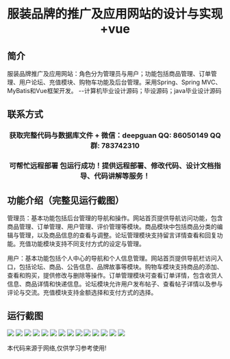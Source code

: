 <p><h1 align="center">服装品牌的推广及应用网站的设计与实现+vue</h1></p>

## 简介
服装品牌推广及应用网站：角色分为管理员与用户；功能包括商品管理、订单管理、用户论坛、充值模块、购物车功能及后台管理。采用Spring、Spring MVC、MyBatis和Vue框架开发。    --计算机毕业设计源码；毕设源码；java毕业设计源码


## 联系方式
<p><h3 align="center">获取完整代码与数据库文件 + 微信：deepguan QQ: 86050149 QQ群: 783742310</h3></p>
<p><h3 align="center">可帮忙远程部署 包运行成功！提供远程部署、修改代码、设计文档指导、代码讲解等服务！</h3></p>

## 功能介绍（完整见运行截图）
管理员：基本功能包括后台管理的导航和操作。网站首页提供导航访问功能，包含商品管理、订单管理、用户管理、评价管理等模块。商品模块中包括商品分类的编辑与管理，以及商品信息的查看与调整。论坛管理模块支持留言详情查看和回复功能。充值功能模块支持不同支付方式的设定与管理。

用户：基本功能包括个人中心的导航和个人信息管理。网站首页提供导航栏访问入口，包括论坛、商品、公告信息、品牌故事等模块。购物车模块支持商品的添加、查看和购买，提供修改与删除等操作。订单管理模块可查看订单详情，包含收货人信息、商品详情和快递信息。论坛模块允许用户发布帖子、查看帖子详情以及参与评论与交流。充值模块支持金额选择和支付方式的选择。


## 运行截图
![](https://bs-1329754181.cos.ap-shanghai.myqcloud.com/ssm/clothingBrandPromotionAndApplicationWebsite/img/001.jpg)
![](https://bs-1329754181.cos.ap-shanghai.myqcloud.com/ssm/clothingBrandPromotionAndApplicationWebsite/img/002.jpg)
![](https://bs-1329754181.cos.ap-shanghai.myqcloud.com/ssm/clothingBrandPromotionAndApplicationWebsite/img/003.jpg)
![](https://bs-1329754181.cos.ap-shanghai.myqcloud.com/ssm/clothingBrandPromotionAndApplicationWebsite/img/004.jpg)
![](https://bs-1329754181.cos.ap-shanghai.myqcloud.com/ssm/clothingBrandPromotionAndApplicationWebsite/img/005.jpg)
![](https://bs-1329754181.cos.ap-shanghai.myqcloud.com/ssm/clothingBrandPromotionAndApplicationWebsite/img/006.jpg)
![](https://bs-1329754181.cos.ap-shanghai.myqcloud.com/ssm/clothingBrandPromotionAndApplicationWebsite/img/007.jpg)
![](https://bs-1329754181.cos.ap-shanghai.myqcloud.com/ssm/clothingBrandPromotionAndApplicationWebsite/img/008.jpg)
![](https://bs-1329754181.cos.ap-shanghai.myqcloud.com/ssm/clothingBrandPromotionAndApplicationWebsite/img/009.jpg)
![](https://bs-1329754181.cos.ap-shanghai.myqcloud.com/ssm/clothingBrandPromotionAndApplicationWebsite/img/010.jpg)
![](https://bs-1329754181.cos.ap-shanghai.myqcloud.com/ssm/clothingBrandPromotionAndApplicationWebsite/img/011.jpg)
![](https://bs-1329754181.cos.ap-shanghai.myqcloud.com/ssm/clothingBrandPromotionAndApplicationWebsite/img/012.jpg)
![](https://bs-1329754181.cos.ap-shanghai.myqcloud.com/ssm/clothingBrandPromotionAndApplicationWebsite/img/013.jpg)
![](https://bs-1329754181.cos.ap-shanghai.myqcloud.com/ssm/clothingBrandPromotionAndApplicationWebsite/img/014.jpg)

<p>本代码来源于网络,仅供学习参考使用!</p>
